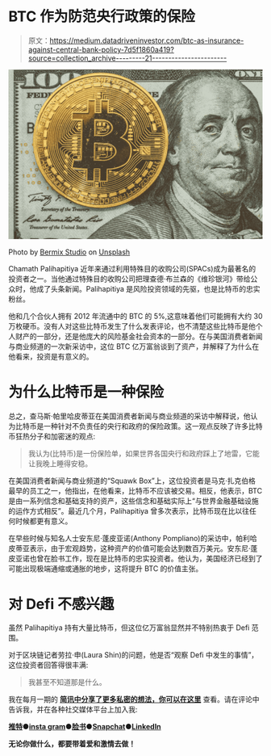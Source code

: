 # BTC 作为防范央行政策的保险

> 原文：<https://medium.datadriveninvestor.com/btc-as-insurance-against-central-bank-policy-7d5f1860a419?source=collection_archive---------21----------------------->

![](img/1b7c4b0a53399e950d2c62ad848ae1cb.png)

Photo by [Bermix Studio](https://unsplash.com/@bermixstudio?utm_source=medium&utm_medium=referral) on [Unsplash](https://unsplash.com?utm_source=medium&utm_medium=referral)

Chamath Palihapitiya 近年来通过利用特殊目的收购公司(SPACs)成为最著名的投资者之一。当他通过特殊目的收购公司把理查德·布兰森的《维珍银河》带给公众时，他成了头条新闻。Palihapitiya 是风险投资领域的先驱，也是比特币的忠实粉丝。

他和几个合伙人拥有 2012 年流通中的 BTC 的 5%,这意味着他们可能拥有大约 30 万枚硬币。没有人对这些比特币发生了什么发表评论，也不清楚这些比特币是他个人财产的一部分，还是他庞大的风险基金社会资本的一部分。在与美国消费者新闻与商业频道的一次新采访中，这位 BTC 亿万富翁谈到了资产，并解释了为什么在他看来，投资是有意义的。

# 为什么比特币是一种保险

总之，查马斯·帕里哈皮蒂亚在美国消费者新闻与商业频道的采访中解释说，他认为比特币是一种针对不负责任的央行和政府的保险政策。这一观点反映了许多比特币狂热分子和加密迷的观点:

> 我认为(比特币)是一份保险单，如果世界各国央行和政府踩上了地雷，它能让我晚上睡得安稳。

在美国消费者新闻与商业频道的“Squawk Box”上，这位投资者是马克·扎克伯格最早的员工之一，他指出，在他看来，比特币不应该被交易。相反，他表示，BTC 是由一系列信念和基础支持的资产，这些信念和基础实际上“与世界金融基础设施的运作方式相反”。最近几个月，Palihapitiya 曾多次表示，比特币现在比以往任何时候都更有意义。

在早些时候与知名人士安东尼·蓬皮亚诺(Anthony Pompliano)的采访中，帕利哈皮蒂亚表示，由于宏观趋势，这种资产的价值可能会达到数百万美元。安东尼·蓬皮亚诺也曾在脸书工作，现在是比特币的忠实投资者。他认为，美国经济已经到了可能出现极端通缩或通胀的地步，这将提升 BTC 的价值主张。

# 对 Defi 不感兴趣

虽然 Palihapitiya 持有大量比特币，但这位亿万富翁显然并不特别热衷于 Defi 范围。

对于区块链记者劳拉·申(Laura Shin)的问题，他是否“观察 Defi 中发生的事情”，这位投资者回答得很丰满:

> 我甚至不知道那是什么。

我在每月一期的 [**简讯中分享了更多私密的想法，你可以在这里**](https://mailchi.mp/bf8f8e8ed697/keep-in-touch-with-lukas) 查看。请在评论中告诉我，并在各种社交媒体平台上加入我:

[**推特**](https://twitter.com/WiesfleckerL)●[**insta gram**](https://www.instagram.com/lukaswiesflecker/)●[**脸书**](https://www.facebook.com/lukaswiesfleckerr)●[**Snapchat**](https://www.snapchat.com/add/luggooo)**●[**LinkedIn**](https://www.linkedin.com/in/lukas-wiesflecker-1b11251a5/)**

**无论你做什么，都要带着爱和激情去做！**